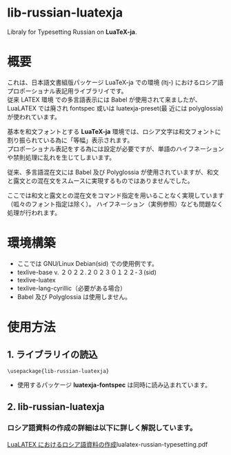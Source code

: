 # lib-russian-luatexja
Libraly for Typesetting Russian on **LuaTeX-ja**. 

# 概要
これは、日本語文書組版パッケージ LuaTeX-ja での環境 (ltj-) におけるロシア語プロポーショナル表記用ライブラリイです。  
従来 LATEX 環境 での多言語表示には Babel が使用されて来ましたが、LuaLATEX では廃され fontspec 或いは luatexja-preset(最
近には polyglossia) が使われています。

基本を和文フォントとする **LuaTeX-ja** 環境では、ロシア文字は和文フォントに割り振られている為に「等幅」表示されます。  
プロポーショナル表記をする為には設定が必要ですが、単語のハイフネーションや禁則処理に乱れを生じてしまいます。  

従来、多言語混在文には Babel 及び Polyglossia が使用されていますが、和文と露文との混在文をスムースに実現するものではありませんでした。  

ここでは和文と露文との混在文をコマンド指定を用いることなく実現しています（呱々のフォント指定は除く）。
ハイフネーション（実例参照）なども問題なく処理が行われます。

# 環境構築
- ここでは GNU/Linux Debian(sid) での使用例です。
- texlive-base v. ２０２２.２０２３０１２２-３(sid)
- texlive-luatex
- texlive-lang-cyrillic（必要がある場合）
- Babel 及び Polyglossia は使用しません。


# 使用方法

## 1. ライブラリイの読込
```
\usepackage{lib-russian-luatexja}
```
- 使用するパッケージ **luatexja-fontspec** は同時に読み込まれています。

## 2. lib-russian-luatexja




### ロシア語資料の作成の詳細は以下に詳しく解説しています。
[LuaLATEX におけるロシア語資料の作成](https://github.com/ru-museum/isbn-barcode-ja-latex/blob/main/latex-with-debian.pdf)lualatex-russian-typesetting.pdf
